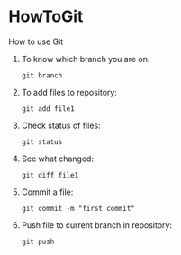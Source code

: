 # HowToGit
How to use Git

1. To know which branch you are on:
   ```
   git branch
   ```

2. To add files to repository:
   ```
   git add file1
   ```

3. Check status of files:
   ```
   git status
   ```

4. See what changed:
   ```
   git diff file1
   ```

5. Commit a file:
   ```
   git commit -m "first commit"
   ```

6. Push file to current branch in repository:
   ```
   git push
   ```


